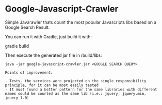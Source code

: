 # Google-Javascript-Crawler

 Simple Javarawler thats count the most popular Javascripts libs based on a Google Search Result.
 
  You can run it with Gradle, just build it with:
    
 gradle build
   
   Then execute the generated jar file in /build/libs:
   
    java -jar google-javascript-crawler.jar <GOOGLE SEARCH QUERY>
    
    Points of improvement:
    
    - Tests. the services were projected on the single responsibility principle, for it can be most easily tested
    - It must found a better pattern for the same libraries with different names could be counted as the same lib (i.e.: jquery, jquery.min, jquery-1.0)
    
    
 
 
